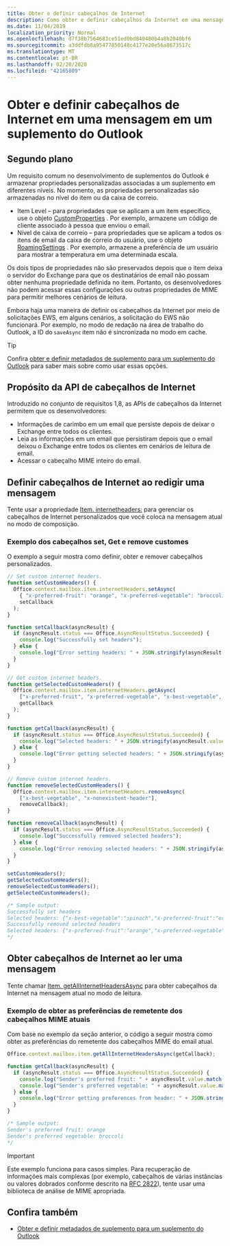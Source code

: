 ```yaml
---
title: Obter e definir cabeçalhos de Internet
description: Como obter e definir cabeçalhos da Internet em uma mensagem em um suplemento do Outlook.
ms.date: 11/04/2019
localization_priority: Normal
ms.openlocfilehash: d7f38b7564683ce51ed0bd840480b4a8b2040bf6
ms.sourcegitcommit: a3ddfdb8a95477850148c4177e20e56a8673517c
ms.translationtype: MT
ms.contentlocale: pt-BR
ms.lasthandoff: 02/20/2020
ms.locfileid: "42165809"
---
```

# <a name="get-and-set-internet-headers-on-a-message-in-an-outlook-add-in"></a>Obter e definir cabeçalhos de Internet em uma mensagem em um suplemento do Outlook

## <a name="background"></a>Segundo plano

Um requisito comum no desenvolvimento de suplementos do Outlook é armazenar propriedades personalizadas associadas a um suplemento em diferentes níveis. No momento, as propriedades personalizadas são armazenadas no nível do item ou da caixa de correio.

- Item Level – para propriedades que se aplicam a um item específico, use o objeto [CustomProperties](/javascript/api/outlook/office.customproperties) . Por exemplo, armazene um código de cliente associado à pessoa que enviou o email.
- Nível de caixa de correio – para propriedades que se aplicam a todos os itens de email da caixa de correio do usuário, use o objeto [RoamingSettings](/javascript/api/outlook/office.roamingsettings) . Por exemplo, armazene a preferência de um usuário para mostrar a temperatura em uma determinada escala.

Os dois tipos de propriedades não são preservados depois que o item deixa o servidor do Exchange para que os destinatários de email não possam obter nenhuma propriedade definida no item. Portanto, os desenvolvedores não podem acessar essas configurações ou outras propriedades de MIME para permitir melhores cenários de leitura.

Embora haja uma maneira de definir os cabeçalhos da Internet por meio de solicitações EWS, em alguns cenários, a solicitação do EWS não funcionará. Por exemplo, no modo de redação na área de trabalho do Outlook, a ID do `saveAsync` item não é sincronizada no modo em cache.

> [!TIP]
> Confira [obter e definir metadados de suplemento para um suplemento do Outlook](metadata-for-an-outlook-add-in.md) para saber mais sobre como usar essas opções.

## <a name="purpose-of-the-internet-headers-api"></a>Propósito da API de cabeçalhos de Internet

Introduzido no conjunto de requisitos 1,8, as APIs de cabeçalhos da Internet permitem que os desenvolvedores:

- Informações de carimbo em um email que persiste depois de deixar o Exchange entre todos os clientes.
- Leia as informações em um email que persistiram depois que o email deixou o Exchange entre todos os clientes em cenários de leitura de email.
- Acessar o cabeçalho MIME inteiro do email.

## <a name="set-internet-headers-while-composing-a-message"></a>Definir cabeçalhos de Internet ao redigir uma mensagem

Tente usar a propriedade [Item. internetheaders:](/javascript/api/outlook/office.messagecompose#internetheaders) para gerenciar os cabeçalhos de Internet personalizados que você coloca na mensagem atual no modo de composição.

### <a name="set-get-and-remove-custom-headers-example"></a>Exemplo dos cabeçalhos set, Get e remove customes

O exemplo a seguir mostra como definir, obter e remover cabeçalhos personalizados.

```js
// Set custom internet headers.
function setCustomHeaders() {
  Office.context.mailbox.item.internetHeaders.setAsync(
    { "x-preferred-fruit": "orange", "x-preferred-vegetable": "broccoli", "x-best-vegetable": "spinach" },
    setCallback
  );
}

function setCallback(asyncResult) {
  if (asyncResult.status === Office.AsyncResultStatus.Succeeded) {
    console.log("Successfully set headers");
  } else {
    console.log("Error setting headers: " + JSON.stringify(asyncResult.error));
  }
}

// Get custom internet headers.
function getSelectedCustomHeaders() {
  Office.context.mailbox.item.internetHeaders.getAsync(
    ["x-preferred-fruit", "x-preferred-vegetable", "x-best-vegetable", "x-nonexistent-header"],
    getCallback
  );
}

function getCallback(asyncResult) {
  if (asyncResult.status === Office.AsyncResultStatus.Succeeded) {
    console.log("Selected headers: " + JSON.stringify(asyncResult.value));
  } else {
    console.log("Error getting selected headers: " + JSON.stringify(asyncResult.error));
  }
}

// Remove custom internet headers.
function removeSelectedCustomHeaders() {
  Office.context.mailbox.item.internetHeaders.removeAsync(
    ["x-best-vegetable", "x-nonexistent-header"],
    removeCallback);
}

function removeCallback(asyncResult) {
  if (asyncResult.status === Office.AsyncResultStatus.Succeeded) {
    console.log("Successfully removed selected headers");
  } else {
    console.log("Error removing selected headers: " + JSON.stringify(asyncResult.error));
  }
}

setCustomHeaders();
getSelectedCustomHeaders();
removeSelectedCustomHeaders();
getSelectedCustomHeaders();

/* Sample output:
Successfully set headers
Selected headers: {"x-best-vegetable":"spinach","x-preferred-fruit":"orange","x-preferred-vegetable":"broccoli"}
Successfully removed selected headers
Selected headers: {"x-preferred-fruit":"orange","x-preferred-vegetable":"broccoli"}
*/
```

## <a name="get-internet-headers-while-reading-a-message"></a>Obter cabeçalhos de Internet ao ler uma mensagem

Tente chamar [Item. getAllInternetHeadersAsync](/javascript/api/outlook/office.messageread#getallinternetheadersasync-options--callback-) para obter cabeçalhos da Internet na mensagem atual no modo de leitura.

### <a name="get-sender-preferences-from-current-mime-headers-example"></a>Exemplo de obter as preferências de remetente dos cabeçalhos MIME atuais

Com base no exemplo da seção anterior, o código a seguir mostra como obter as preferências do remetente dos cabeçalhos MIME do email atual.

```js
Office.context.mailbox.item.getAllInternetHeadersAsync(getCallback);

function getCallback(asyncResult) {
  if (asyncResult.status === Office.AsyncResultStatus.Succeeded) {
    console.log("Sender's preferred fruit: " + asyncResult.value.match(/x-preferred-fruit:.*/gim)[0].slice(19));
    console.log("Sender's preferred vegetable: " + asyncResult.value.match(/x-preferred-vegetable:.*/gim)[0].slice(23));
  } else {
    console.log("Error getting preferences from header: " + JSON.stringify(asyncResult.error));
  }
}

/* Sample output:
Sender's preferred fruit: orange
Sender's preferred vegetable: broccoli
*/
```

> [!IMPORTANT]
> Este exemplo funciona para casos simples. Para recuperação de informações mais complexas (por exemplo, cabeçalhos de várias instâncias ou valores dobrados conforme descrito na [RFC 2822](https://tools.ietf.org/html/rfc2822)), tente usar uma biblioteca de análise de MIME apropriada.

## <a name="see-also"></a>Confira também

- [Obter e definir metadados de suplemento para um suplemento do Outlook](metadata-for-an-outlook-add-in.md)
